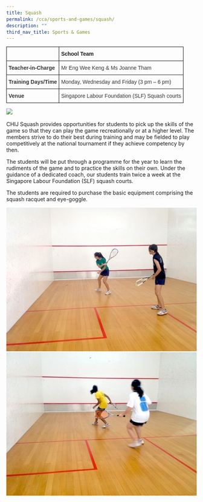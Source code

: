 ```yaml
---
title: Squash
permalink: /cca/sports-and-games/squash/
description: ""
third_nav_title: Sports & Games
---
```

<style type="text/css">
.tg  {border-collapse:collapse;border-spacing:0;}
.tg td{border-color:black;border-style:solid;border-width:1px;font-family:Arial, sans-serif;font-size:14px;
  overflow:hidden;padding:10px 5px;word-break:normal;}
.tg th{border-color:black;border-style:solid;border-width:1px;font-family:Arial, sans-serif;font-size:14px;
  font-weight:normal;overflow:hidden;padding:10px 5px;word-break:normal;}
.tg .tg-1wig{font-weight:bold;text-align:left;vertical-align:top}
.tg .tg-pvk6{color:#333;text-align:left;vertical-align:middle}
.tg .tg-osjb{color:#333;font-weight:bold;text-align:left;vertical-align:top}
</style>
<table class="tg">
<thead>
  <tr>
    <th class="tg-osjb"></th>
    <th class="tg-1wig">School Team</th>
  </tr>
</thead>
<tbody>
  <tr>
    <td class="tg-osjb">Teacher-in-Charge<br></td>
    <td class="tg-pvk6"><span style="color:inherit;background-color:transparent">Mr Eng Wee Keng &amp; Ms Joanne Tham</span><br></td>
  </tr>
  <tr>
    <td class="tg-osjb">Training Days/Time<br></td>
    <td class="tg-pvk6"><span style="color:inherit;background-color:transparent">Monday, Wednesday and Friday (3 pm – 6 pm)</span><br></td>
  </tr>
  <tr>
    <td class="tg-osjb">Venue<br></td>
    <td class="tg-pvk6"><span style="color:inherit;background-color:transparent">Singapore Labour Foundation (SLF) Squash courts</span></td>
  </tr>
</tbody>
</table>

![](/images/Squash%202.png)

CHIJ Squash provides opportunities for students to pick up the skills of the game so that they can play the game recreationally or at a higher level. The members strive to do their best during training and may be fielded to play competitively at the national tournament if they achieve competency by then.

  

The students will be put through a programme for the year to learn the rudiments of the game and to practice the skills on their own. Under the guidance of a dedicated coach, our students train twice a week at the Singapore Labour Foundation (SLF) squash courts.

  

The students are required to purchase the basic equipment comprising the squash racquet and eye-goggle.

![](/images/Squash%20(Students-2).jpg)
![](/images/Squash%20(Students-3).jpg)